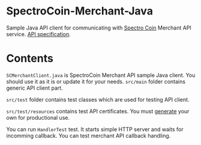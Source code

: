 SpectroCoin-Merchant-Java
========================

Sample Java API client for communicating with [Spectro Coin](https://spectrocoin.com) Merchant API service. [API specification](http://spectrofinance.github.io/SpectroCoin-Merchant-API/).

# Contents

`SCMerchantClient.java` is SpectroCoin Merchant API sample Java client. You should use it as it is or update it for your needs. `src/main` folder contains generic API client part.

`src/test` folder contains test classes which are used for testing API client.

`src/test/resources` contains test API certificates. You must [generate](http://spectrofinance.github.io/SpectroCoin-Merchant-API/#merchant-key-pair) your own for productional use.

You can run `HandlerTest` test. It starts simple HTTP server and waits for incomming callback. You can test merchant API callback handling.
